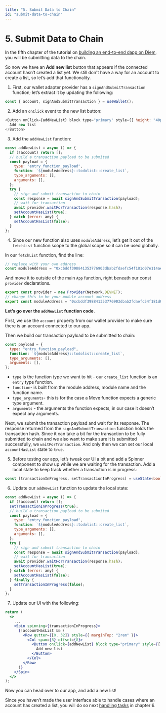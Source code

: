 ```yaml
---
title: "5. Submit Data to Chain"
id: "submit-data-to-chain"
---
```


# 5. Submit Data to Chain

In the fifth chapter of the tutorial on [building an end-to-end dapp on Diem](./index.md), you will be submitting data to the chain.

So now we have an **Add new list** button that appears if the connected account hasn’t created a list yet. We still don't have a way for an account to create a list, so let’s add that functionality.

1. First, our wallet adapter provider has a `signAndSubmitTransaction` function; let’s extract it by updating the following:

```js
const { account, signAndSubmitTransaction } = useWallet();
```

2. Add an `onClick` event to the new list button:

```js
<Button onClick={addNewList} block type="primary" style={{ height: "40px", backgroundColor: "#3f67ff" }}>
  Add new list
</Button>
```

3. Add the `addNewList` function:

```js
const addNewList = async () => {
  if (!account) return [];
  // build a transaction payload to be submited
  const payload = {
    type: "entry_function_payload",
    function: `${moduleAddress}::todolist::create_list`,
    type_arguments: [],
    arguments: [],
  };
  try {
    // sign and submit transaction to chain
    const response = await signAndSubmitTransaction(payload);
    // wait for transaction
    await provider.waitForTransaction(response.hash);
    setAccountHasList(true);
  } catch (error: any) {
    setAccountHasList(false);
  }
};
```

4. Since our new function also uses `moduleAddress`, let’s get it out of the `fetchList` function scope to the global scope so it can be used globally.

In our `fetchList` function, find the line:

```js
// replace with your own address
const moduleAddress = "0xcbddf398841353776903dbab2fdaefc54f181d07e114ae818b1a67af28d1b018";
```

And move it to outside of the main `App` function, right beneath our const `provider` declarations.

```js
export const provider = new Provider(Network.DEVNET);
// change this to be your module account address
export const moduleAddress = "0xcbddf398841353776903dbab2fdaefc54f181d07e114ae818b1a67af28d1b018";
```

**Let’s go over the `addNewList` function code.**

First, we use the `account` property from our wallet provider to make sure there is an account connected to our app.

Then we build our transaction payload to be submitted to chain:

```js
const payload = {
  type: "entry_function_payload",
  function: `${moduleAddress}::todolist::create_list`,
  type_arguments: [],
  arguments: [],
};
```

- `type` is the function type we want to hit - our `create_list` function is an `entry` type function.
- `function`- is built from the module address, module name and the function name.
- `type_arguments`- this is for the case a Move function expects a generic type argument.
- `arguments` - the arguments the function expects, in our case it doesn’t expect any arguments.

Next, we submit the transaction payload and wait for its response. The response returned from the `signAndSubmitTransaction` function holds the transaction hash. Since it can take a bit for the transaction to be fully submitted to chain and we also want to make sure it is submitted successfully, we `waitForTransaction`. And only then we can set our local `accountHasList` state to `true`.

5. Before testing our app, let’s tweak our UI a bit and add a Spinner component to show up while we are waiting for the transaction.
   Add a local state to keep track whether a transaction is in progress:

```ts
const [transactionInProgress, setTransactionInProgress] = useState<boolean>(false);
```

6. Update our `addNewList` function to update the local state:

```js
const addNewList = async () => {
  if (!account) return [];
  setTransactionInProgress(true);
  // build a transaction payload to be submited
  const payload = {
    type: "entry_function_payload",
    function: `${moduleAddress}::todolist::create_list`,
    type_arguments: [],
    arguments: [],
  };
  try {
    // sign and submit transaction to chain
    const response = await signAndSubmitTransaction(payload);
    // wait for transaction
    await provider.waitForTransaction(response.hash);
    setAccountHasList(true);
  } catch (error: any) {
    setAccountHasList(false);
  } finally {
    setTransactionInProgress(false);
  }
};
```

7. Update our UI with the following:

```jsx
return (
  <>
    ...
    <Spin spinning={transactionInProgress}>
      {!accountHasList && (
        <Row gutter={[0, 32]} style={{ marginTop: "2rem" }}>
          <Col span={8} offset={8}>
            <Button onClick={addNewList} block type="primary" style={{ height: "40px", backgroundColor: "#3f67ff" }}>
              Add new list
            </Button>
          </Col>
        </Row>
      )}
    </Spin>
  </>
);
```

Now you can head over to our app, and add a new list!

Since you haven’t made the user interface able to handle cases where an account has created a list, you will do so next [handling tasks](./6-handle-tasks.md) in chapter 6.
